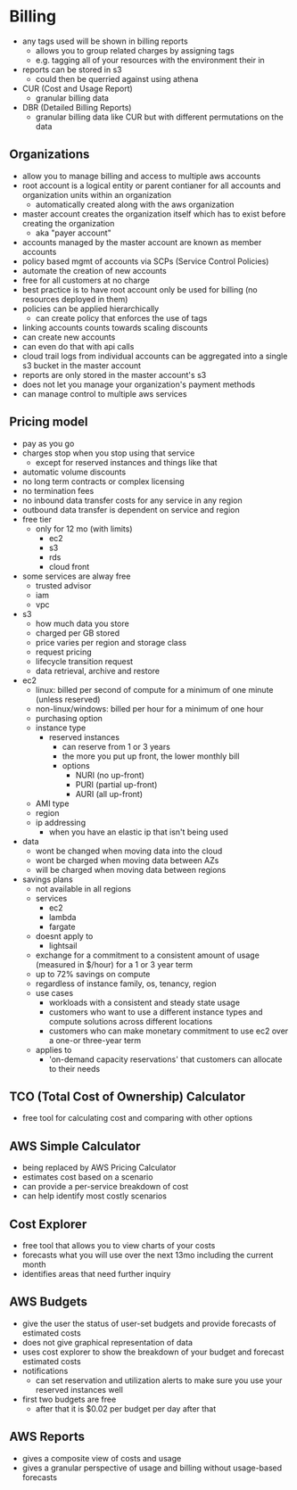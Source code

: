 # Billing

- any tags used will be shown in billing reports
  - allows you to group related charges by assigning tags
  - e.g. tagging all of your resources with the environment their in
- reports can be stored in s3
  - could then be querried against using athena
- CUR (Cost and Usage Report)
  - granular billing data
- DBR (Detailed Billing Reports)
  - granular billing data like CUR but with different permutations on the data

## Organizations
- allow you to manage billing and access to multiple aws accounts
- root account is a logical entity or parent contianer for all accounts and organization units within an organization
  - automatically created along with the aws organization
- master account creates the organization itself which has to exist before creating the organization
  - aka "payer account"
- accounts managed by the master account are known as member accounts
- policy based mgmt of accounts via SCPs (Service Control Policies)
- automate the creation of new accounts
- free for all customers at no charge
- best practice is to have root account only be used for billing (no resources deployed in them)
- policies can be applied hierarchically
  - can create policy that enforces the use of tags
- linking accounts counts towards scaling discounts
- can create new accounts
- can even do that with api calls
- cloud trail logs from individual accounts can be aggregated into a single s3 bucket in the master account
- reports are only stored in the master account's s3
- does not let you manage your organization's payment methods
- can manage control to multiple aws services

## Pricing model
- pay as you go
- charges stop when you stop using that service
  - except for reserved instances and things like that
- automatic volume discounts
- no long term contracts or complex licensing
- no termination fees
- no inbound data transfer costs for any service in any region
- outbound data transfer is dependent on service and region
- free tier
  - only for 12 mo (with limits)
    - ec2
    - s3
    - rds
    - cloud front
- some services are alway free
  - trusted advisor
  - iam
  - vpc
- s3
  - how much data you store
  - charged per GB stored
  - price varies per region and storage class
  - request pricing
  - lifecycle transition request
  - data retrieval, archive and restore
- ec2
  - linux: billed per second of compute for a minimum of one minute (unless reserved)
  - non-linux/windows: billed per hour for a minimum of one hour
  - purchasing option
  - instance type
    - reserved instances
      - can reserve from 1 or 3 years
      - the more you put up front, the lower monthly bill
      - options
        - NURI (no up-front)
        - PURI (partial up-front)
        - AURI (all up-front)
  - AMI type
  - region
  - ip addressing
    - when you have an elastic ip that isn't being used
- data
  - wont be changed when moving data into the cloud
  - wont be charged when moving data between AZs
  - will be charged when moving data between regions
- savings plans
  - not available in all regions
  - services
    - ec2
    - lambda
    - fargate
  - doesnt apply to
    - lightsail
  - exchange for a commitment to a consistent amount of usage (measured in $/hour) for a 1 or 3 year term
  - up to 72% savings on compute
  - regardless of instance family, os, tenancy, region
  - use cases
    - workloads with a consistent and steady state usage
    - customers who want to use a different instance types and compute solutions across different locations
    - customers who can make monetary commitment to use ec2 over a one-or three-year term
  - applies to
    - 'on-demand capacity reservations' that customers can allocate to their needs

## TCO (Total Cost of Ownership) Calculator
- free tool for calculating cost and comparing with other options

## AWS Simple Calculator
- being replaced by AWS Pricing Calculator
- estimates cost based on a scenario
- can provide a per-service breakdown of cost
- can help identify most costly scenarios

## Cost Explorer
- free tool that allows you to view charts of your costs
- forecasts what you will use over the next 13mo including the current month
- identifies areas that need further inquiry

## AWS Budgets
- give the user the status of user-set budgets and provide forecasts of estimated costs
- does not give graphical representation of data
- uses cost explorer to show the breakdown of your budget and forecast estimated costs
- notifications
  - can set reservation and utilization alerts to make sure you use your reserved instances well
- first two budgets are free
  - after that it is $0.02 per budget per day after that

## AWS Reports
- gives a composite view of costs and usage
- gives a granular perspective of usage and billing without usage-based forecasts
